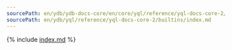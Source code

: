 ```yaml
---
sourcePath: en/ydb/ydb-docs-core/en/core/yql/reference/yql-docs-core-2/builtins/index.md
sourcePath: en/ydb/yql/reference/yql-docs-core-2/builtins/index.md
---
```


{% include [index.md](_includes/index.md) %}
